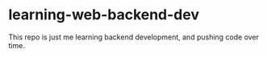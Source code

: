 # learning-web-backend-dev
This repo is just me learning backend development, and pushing code over time.

